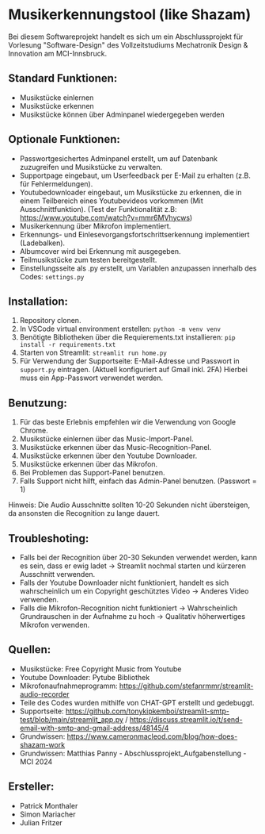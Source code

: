# Musikerkennungstool (like Shazam)

Bei diesem Softwareprojekt handelt es sich um ein Abschlussprojekt für Vorlesung "Software-Design" des Vollzeitstudiums Mechatronik Design & Innovation am MCI-Innsbruck.

## Standard Funktionen:

* Musikstücke einlernen
* Musikstücke erkennen
* Musikstücke können über Adminpanel wiedergegeben werden


## Optionale Funktionen:

* Passwortgesichertes Adminpanel erstellt, um auf Datenbank zuzugreifen und Musikstücke zu verwalten.
* Supportpage eingebaut, um Userfeedback per E-Mail zu erhalten (z.B. für Fehlermeldungen).
* Youtubedownloader eingebaut, um Musikstücke zu erkennen, die in einem Teilbereich eines Youtubevideos vorkommen (Mit Ausschnittfunktion). (Test der Funktionalität z.B: https://www.youtube.com/watch?v=mmr6MVhycws)
* Musikerkennung über Mikrofon implementiert.
* Erkennungs- und Einlesevorgangsfortschrittserkennung implementiert (Ladebalken).
* Albumcover wird bei Erkennung mit ausgegeben.
* Teilmusikstücke zum testen bereitgestellt.
* Einstellungsseite als .py erstellt, um Variablen anzupassen innerhalb des Codes: `settings.py`


## Installation:

1. Repository clonen.
1. In VSCode virtual environment erstellen: `python -m venv venv`
2. Benötigte Bibliotheken über die Requierements.txt installieren: `pip install -r requirements.txt`
3. Starten von Streamlit: `streamlit run home.py`
4. Für Verwendung der Supportseite: E-Mail-Adresse und Passwort in `support.py` eintragen. (Aktuell konfiguriert auf Gmail inkl. 2FA) Hierbei muss ein App-Passwort verwendet werden.

## Benutzung:

1. Für das beste Erlebnis empfehlen wir die Verwendung von Google Chrome.
2. Musikstücke einlernen über das Music-Import-Panel.
3. Musikstücke erkennen über das Music-Recognition-Panel.
4. Musikstücke erkennen über den Youtube Downloader.
5. Musikstücke erkennen über das Mikrofon.
6. Bei Problemen das Support-Panel benutzen.
7. Falls Support nicht hilft, einfach das Admin-Panel benutzen. (Passwort = 1)

Hinweis: Die Audio Ausschnitte sollten 10-20 Sekunden nicht übersteigen, da ansonsten die Recognition zu lange dauert.

## Troubleshoting:

* Falls bei der Recognition über 20-30 Sekunden verwendet werden, kann es sein, dass er ewig ladet -> Streamlit nochmal starten und kürzeren Ausschnitt verwenden.
* Falls der Youtube Downloader nicht funktioniert, handelt es sich wahrscheinlich um ein Copyright geschütztes Video -> Anderes Video verwenden.
* Falls die Mikrofon-Recognition nicht funktioniert -> Wahrscheinlich Grundrauschen in der Aufnahme zu hoch -> Qualitativ höherwertiges Mikrofon verwenden.


## Quellen:

* Musikstücke: Free Copyright Music from Youtube
* Youtube Downloader: Pytube Bibliothek 
* Mikrofonaufnahmeprogramm: https://github.com/stefanrmmr/streamlit-audio-recorder
* Teile des Codes wurden mithilfe von CHAT-GPT erstellt und gedebuggt.
* Supportseite: https://github.com/tonykipkemboi/streamlit-smtp-test/blob/main/streamlit_app.py / https://discuss.streamlit.io/t/send-email-with-smtp-and-gmail-address/48145/4
* Grundwissen: https://www.cameronmacleod.com/blog/how-does-shazam-work
* Grundwissen: Matthias Panny - Abschlussprojekt_Aufgabenstellung - MCI 2024


## Ersteller:

* Patrick Monthaler
* Simon Mariacher
* Julian Fritzer